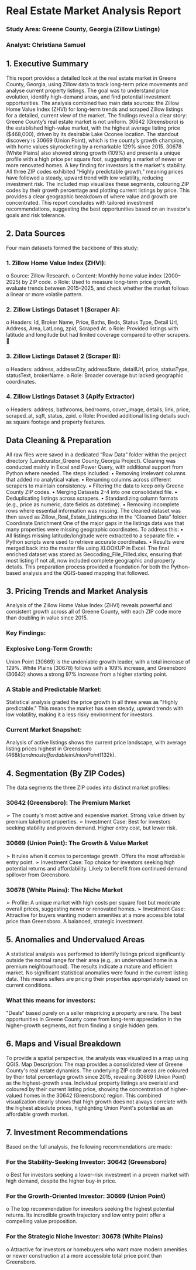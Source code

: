 # Real Estate Market Analysis Report
### Study Area: Greene County, Georgia (Zillow Listings) 
### Analyst: Christiana Samuel

## 1. Executive Summary
This report provides a detailed look at the real estate market in Greene County, Georgia, using Zillow data to track long-term price movements and analyse current property listings. The goal was to understand price
evolution, identify high-demand areas, and find potential investment opportunities. The analysis combined two main data sources: the Zillow Home Value Index (ZHVI) for long-term trends and scraped Zillow
listings for a detailed, current view of the market.
The findings reveal a clear story: Greene County’s real estate market is not uniform. 30642 (Greensboro) is the established high-value market, with the highest average listing price ($468,000), driven by its desirable Lake Oconee location. The standout discovery is 30669 (Union Point), which is the county’s growth
champion, with home values skyrocketing by a remarkable 129% since 2015. 30678 (White Plains) also
showed strong growth (109%) and presents a unique profile with a high price per square foot, suggesting a market of newer or more renovated homes.
A key finding for investors is the market's stability. All three ZIP codes exhibited "Highly predictable growth," meaning prices have followed a steady, upward trend with low volatility, reducing investment risk. The included map visualizes these segments, colouring ZIP codes by their growth percentage and plotting current listings by price. This provides a clear geographic breakdown of where value and growth are
concentrated.
This report concludes with tailored investment recommendations, suggesting the best opportunities based on an investor's goals and risk tolerance.

## 2. Data Sources
Four main datasets formed the backbone of this study:
### 1. Zillow Home Value Index (ZHVI):
o Source: Zillow Research.
o Content: Monthly home value index (2000–2025) by ZIP code.
o Role: Used to measure long-term price growth, evaluate trends between 2015–2025, and check whether the market follows a linear or more volatile pattern.
### 2. Zillow Listings Dataset 1 (Scraper A):
o Headers: Id, Broker Name, Price, Baths, Beds, Status Type, Detail Url, Address, Area, LatLong, zpid, Scraped At.
o Role: Provided listings with latitude and longitude but had limited coverage compared to other scrapers.
 
### 3. Zillow Listings Dataset 2 (Scraper B):
o Headers: address, addressCity, addressState, detailUrl, price, statusType, statusText, brokerName.
o Role: Broader coverage but lacked geographic coordinates.
### 4. Zillow Listings Dataset 3 (Apify Extractor)
o Headers: address, bathrooms, bedrooms, cover_image, details, link, price, scraped_at, sqft, status, zpid.
o Role: Provided additional listing details such as square footage and property features.

## Data Cleaning & Preparation
All raw files were saved in a dedicated “Raw Data” folder within the project directory (Landcurator_Greene County_Georgia Project). Cleaning was conducted mainly in Excel and Power Query, with additional
support from Python where needed. The steps included:
• Removing irrelevant columns that added no analytical value.
• Renaming columns across different scrapers to maintain consistency.
• Filtering the data to keep only Greene County ZIP codes.
• Merging Datasets 2–4 into one consolidated file.
• Deduplicating listings across scrapers.
• Standardizing column formats (e.g., price as numeric, date fields as datetime).
• Removing incomplete rows where essential information was missing.
The cleaned dataset was then saved as Zillow_Real_Estate_Listings.xlsx in the “Cleaned Data” folder.
Coordinate Enrichment
One of the major gaps in the listings data was that many properties were missing geographic coordinates. To address this:
• All listings missing latitude/longitude were extracted to a separate file.
• Python scripts were used to retrieve accurate coordinates.
• Results were merged back into the master file using XLOOKUP in Excel.
The final enriched dataset was stored as Geocoding_File_Filled.xlsx, ensuring that most listing if not all, now included complete geographic and property details. This preparation process provided a foundation for both the Python-based analysis and the QGIS-based mapping that followed.
 
## 3. Pricing Trends and Market Analysis
Analysis of the Zillow Home Value Index (ZHVI) reveals powerful and consistent growth across all of Greene County, with each ZIP code more than doubling in value since 2015.
### Key Findings:
### Explosive Long-Term Growth:
Union Point (30669) is the undeniable growth leader, with a total increase of 129%. White Plains (30678) follows with a 109% increase, and Greensboro (30642) shows a strong 97% increase from a higher starting point.
### A Stable and Predictable Market:
Statistical analysis graded the price growth in all three areas as "Highly predictable." This means the market has seen steady, upward trends with low volatility, making it a less risky environment for investors.
### Current Market Snapshot:
Analysis of active listings shows the current price landscape, with average listing prices highest in Greensboro ($468k) and most affordable in Union Point ($132k).
 
## 4. Segmentation (By ZIP Codes)
The data segments the three ZIP codes into distinct market profiles:
### 30642 (Greensboro): The Premium Market
➢ The county's most active and expensive market. Strong value driven by premium lakefront properties.
➢ Investment Case: Best for investors seeking stability and proven demand. Higher entry cost, but lower risk.
### 30669 (Union Point): The Growth & Value Market
➢ It rules when it comes to percentage growth. Offers the most affordable entry point.
➢ Investment Case: Top choice for investors seeking high potential returns and affordability. Likely to benefit from continued demand spillover from Greensboro.
### 30678 (White Plains): The Niche Market
➢ Profile: A unique market with high costs per square foot but moderate overall prices, suggesting newer or renovated homes.
➢ Investment Case: Attractive for buyers wanting modern amenities at a more accessible total price than Greensboro. A balanced, strategic investment.
 
## 5. Anomalies and Undervalued Areas
A statistical analysis was performed to identify listings priced significantly outside the normal range for their area (e.g., an undervalued home in a premium neighbourhood). The results indicate a mature and efficient market. No significant statistical anomalies were found in the current listing data. This means sellers are
pricing their properties appropriately based on current conditions.

### What this means for investors: 
"Deals" based purely on a seller mispricing a property are rare. The best opportunities in Greene County come from long-term appreciation in the higher-growth segments, not from finding a single hidden gem.
 
## 6. Maps and Visual Breakdown
To provide a spatial perspective, the analysis was visualized in a map using QGIS.
Map Description:
The map provides a consolidated view of Greene County's real estate dynamics. The underlying ZIP code areas are coloured by their total percentage growth since 2015, revealing 30669 (Union Point) as the
highest-growth area. Individual property listings are overlaid and coloured by their current listing price, showing the concentration of higher-valued homes in the 30642 (Greensboro) region. This combined
visualization clearly shows that high growth does not always correlate with the highest absolute prices, highlighting Union Point's potential as an affordable growth market.
 
## 7. Investment Recommendations
Based on the full analysis, the following recommendations are made:
### For the Stability-Seeking Investor: 30642 (Greensboro)

o Best for investors seeking a lower-risk investment in a proven market with high demand, despite the higher buy-in price.
### For the Growth-Oriented Investor: 30669 (Union Point)

o The top recommendation for investors seeking the highest potential returns. Its incredible growth trajectory and low entry point offer a compelling value proposition.
### For the Strategic Niche Investor: 30678 (White Plains)
o Attractive for investors or homebuyers who want more modern amenities or newer construction at a more accessible total price point than Greensboro.
